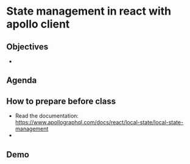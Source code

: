 # State management in react with apollo client
## Objectives
-  

## Agenda

## How to prepare before class
- Read the documentation: https://www.apollographql.com/docs/react/local-state/local-state-management
- 

## Demo